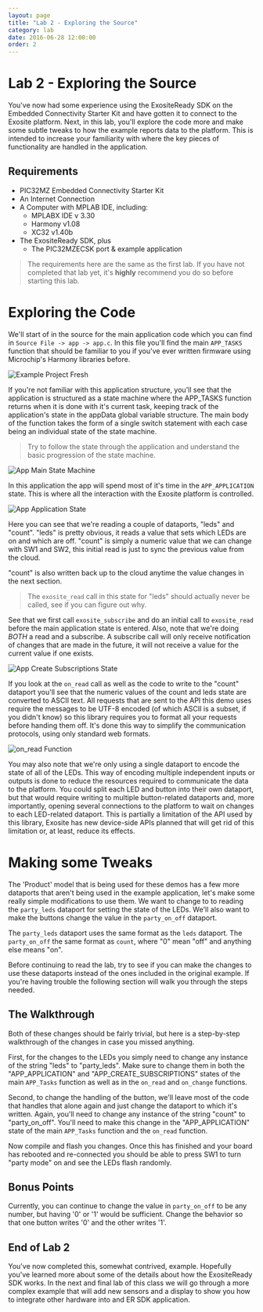 ```yaml
---
layout: page
title: "Lab 2 - Exploring the Source"
category: lab
date: 2016-06-28 12:00:00
order: 2
---
```


# Lab 2 - Exploring the Source

You've now had some experience using the ExositeReady SDK on the Embedded Connectivity Starter Kit and have gotten it to connect to the Exosite platform. Next, in this lab, you'll explore the code more and make some subtle tweaks to how the example reports data to the platform. This is intended to increase your familiarity with where the key pieces of functionality are handled in the application.

## Requirements

* PIC32MZ Embedded Connectivity Starter Kit
* An Internet Connection
* A Computer with MPLAB IDE, including:
  * MPLABX IDE v 3.30
  * Harmony v1.08
  * XC32 v1.40b
* The ExositeReady SDK, plus
  * The PIC32MZECSK port & example application

> The requirements here are the same as the first lab. If you have not completed that lab yet, it's **highly** recommend you do so before starting this lab.

# Exploring the Code

We'll start of in the source for the main application code which you can find in `Source File -> app -> app.c`. In this file you'll find the main `APP_TASKS` function that should be familiar to you if you've ever written firmware using Microchip's Harmony libraries before.

![Example Project Fresh](../images/example_project_fresh.png)

If you're not familiar with this application structure, you'll see that the application is structured as a state machine where the APP_TASKS function returns when it is done with it's current task, keeping track of the application's state in the appData global variable structure. The main body of the function takes the form of a single switch statement with each case being an individual state of the state machine.

> Try to follow the state through the application and understand the basic progression of the state machine.

![App Main State Machine](../images/app_main_state_machine.png)

In this application the app will spend most of it's time in the `APP_APPLICATION` state. This is where all the interaction with the Exosite platform is controlled.

![App Application State](../images/app_application_state.png)

Here you can see that we're reading a couple of dataports, "leds" and "count". "leds" is pretty obvious, it reads a value that sets which LEDs are on and which are off. "count" is simply a numeric value that we can change with SW1 and SW2, this initial read is just to sync the previous value from the cloud.

"count" is also written back up to the cloud anytime the value changes in the next section.

> The `exosite_read` call in this state for "leds" should actually never be called, see if you can figure out why.

See that we first call `exosite_subscribe` and do an initial call to `exosite_read` before the main application state is entered. Also, note that we're doing *BOTH* a read and a subscribe. A subscribe call will only receive notification of changes that are made in the future, it will not receive a value for the current value if one exists.

![App Create Subscriptions State](../images/app_create_subscriptions_state.png)

If you look at the `on_read` call as well as the code to write to the "count" dataport you'll see that the numeric values of the count and leds state are converted to ASCII text. All requests that are sent to the API this demo uses require the messages to be UTF-8 encoded (of which ASCII is a subset, if you didn't know) so this library requires you to format all your requests before handing them off. It's done this way to simplify the communication protocols, using only standard web formats.

![on_read Function](../images/on_read_function.png)

You may also note that we're only using a single dataport to encode the state of all of the LEDs. This way of encoding multiple independent inputs or outputs is done to reduce the resources required to communicate the data to the platform. You could split each LED and button into their own dataport, but that would require writing to multiple button-related dataports and, more importantly, opening several connections to the platform to wait on changes to each LED-related dataport. This is partially a limitation of the API used by this library, Exosite has new device-side APIs planned that will get rid of this limitation or, at least, reduce its effects.

# Making some Tweaks

The 'Product' model that is being used for these demos has a few more dataports that aren't being used in the example application, let's make some really simple modifications to use them. We want to change to to reading the `party_leds` dataport for setting the state of the LEDs. We'll also want to make the buttons change the value in the `party_on_off` dataport.

The `party_leds` dataport uses the same format as the `leds` dataport. The `party_on_off` the same format as `count`, where "0" mean "off" and anything else means "on".

Before continuing to read the lab, try to see if you can make the changes to use these dataports instead of the ones included in the original example. If you're having trouble the following section will walk you through the steps needed.

## The Walkthrough

Both of these changes should be fairly trivial, but here is a step-by-step walkthrough of the changes in case you missed anything.

First, for the changes to the LEDs you simply need to change any instance of the string "leds" to "party_leds". Make sure to change them in both the "APP_APPLICATION" and "APP_CREATE_SUBSCRIPTIONS" states of the main `APP_Tasks` function as well as in the `on_read` and `on_change` functions.

Second, to change the handling of the button, we'll leave most of the code that handles that alone again and just change the dataport to which it's written. Again, you'll need to change any instance of the string "count" to "party_on_off". You'll need to make this change in the "APP_APPLICATION" state of the main `APP_Tasks` function and the `on_read` function.

Now compile and flash you changes. Once this has finished and your board has rebooted and re-connected you should be able to press SW1 to turn "party mode" on and see the LEDs flash randomly.

## Bonus Points

Currently, you can continue to change the value in `party_on_off` to be any number, but having '0' or '1' would be sufficient. Change the behavior so that one button writes '0' and the other writes '1'.

## End of Lab 2

You've now completed this, somewhat contrived, example. Hopefully you've learned more about some of the details about how the ExositeReady SDK works. In the next and final lab of this class we will go through a more complex example that will add new sensors and a display to show you how to integrate other hardware into and ER SDK application.
